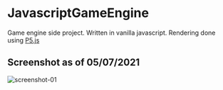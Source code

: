 # JavascriptGameEngine
Game engine side project. Written in vanilla javascript. Rendering done using [P5.js](https://p5js.org/)


## Screenshot as of 05/07/2021
![screenshot-01](https://user-images.githubusercontent.com/32873147/124504315-7f5d8d80-ddc7-11eb-9be7-49031e7e03c4.png)

